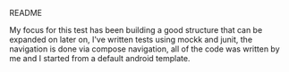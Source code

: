 README

My focus for this test has been building a good structure that can be expanded on later on,
I've written tests using mockk and junit, the navigation is done via compose navigation,
all of the code was written by me and I started from a default android template.
